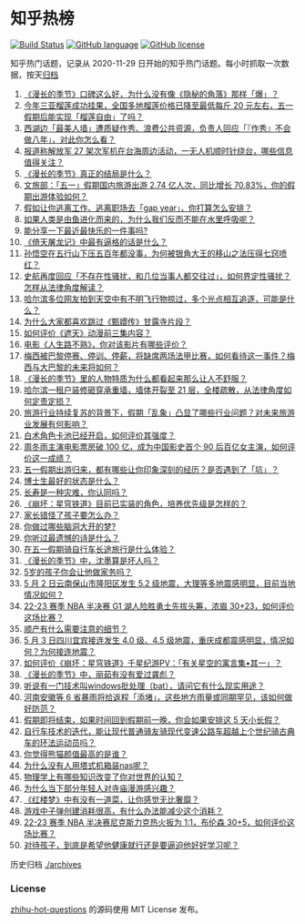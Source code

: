 # 知乎热榜
[![Build Status](https://github.com/ToWeLong/zhihu-hot-questions/workflows/CI/badge.svg)](https://github.com/ToWeLong/zhihu-hot-questions/actions)
[![GitHub language](https://img.shields.io/badge/language-golang-orange.svg)](https://golang.org/)
[![GitHub license](https://img.shields.io/github/license/ToWeLong/zhihu-hot-questions)](https://github.com/ToWeLong/zhihu-hot-questions/blob/main/LICENSE)

知乎热门话题，记录从 2020-11-29 日开始的知乎热门话题。每小时抓取一次数据，按天[归档](./archives)

<!-- BEGIN -->

1. [《漫长的季节》口碑这么好，为什么没有像《隐秘的角落》那样「爆」？](https://www.zhihu.com/question/598705370)
1. [今年三亚榴莲成功挂果，全国多地榴莲价格已降至最低每斤 20 元左右，五一假期后能实现「榴莲自由」了吗？](https://www.zhihu.com/question/598769411)
1. [西湖边「最美人墙」遭质疑作秀、浪费公共资源，负责人回应「『作秀』不会做八年」，对此你怎么看？](https://www.zhihu.com/question/598709772)
1. [报道称解放军 27 架次军机在台海周边活动，一无人机顺时针绕台，哪些信息值得关注？](https://www.zhihu.com/question/598836669)
1. [《漫长的季节》真正的结局是什么？](https://www.zhihu.com/question/598711713)
1. [文旅部：「五一」假期国内旅游出游 2.74 亿人次，同比增长 70.83%，你的假期出游体验如何？](https://www.zhihu.com/question/598871297)
1. [假如让你逃离工作、逃离职场去「gap year」，你打算怎么安排？](https://www.zhihu.com/question/598644069)
1. [如果人类是由鱼进化而来的，为什么我们反而不能在水里呼吸呢？](https://www.zhihu.com/question/595083819)
1. [能分享一下最近最快乐的一件事吗?](https://www.zhihu.com/question/598672937)
1. [《倚天屠龙记》中最有逼格的话是什么？](https://www.zhihu.com/question/334614598)
1. [孙悟空在五行山下压五百年都没事，为何被银角大王的移山之法压得七窍喷红？](https://www.zhihu.com/question/524966580)
1. [史航再度回应「不存在性骚扰，和几位当事人都交往过」，如何界定性骚扰？怎样从法律角度解读？](https://www.zhihu.com/question/598821617)
1. [哈尔滨多位网友拍到天空中有不明飞行物掠过，多个光点相互追逐，可能是什么？](https://www.zhihu.com/question/598833782)
1. [为什么大家都喜欢跳过《甄嬛传》甘露寺片段？](https://www.zhihu.com/question/585696775)
1. [如何评价《遮天》动漫前三集内容？](https://www.zhihu.com/question/598837159)
1. [电影《人生路不熟》，你对该影片有哪些评价？](https://www.zhihu.com/question/598114943)
1. [梅西被巴黎停赛、停训、停薪，将缺席两场法甲比赛，如何看待这一事件？梅西与大巴黎的未来将如何？](https://www.zhihu.com/question/598823428)
1. [《漫长的季节》里的人物特质为什么都看起来那么让人不舒服？](https://www.zhihu.com/question/598029029)
1. [哈尔滨一租户装修砸穿承重墙，墙体开裂至 21 层，全楼疏散，从法律角度如何定责定损？](https://www.zhihu.com/question/598700762)
1. [旅游行业持续复苏的背景下，假期「乱象」凸显了哪些行业问题？对未来旅游业发展有何影响？](https://www.zhihu.com/question/597948012)
1. [白术角色卡池已经开启，如何评价其强度？](https://www.zhihu.com/question/598796449)
1. [周冬雨主演电影票房破 100 亿，成为中国影史首个 90 后百亿女主演，如何评价这一成绩？](https://www.zhihu.com/question/598769273)
1. [五一假期出游归来，都有哪些让你印象深刻的经历？是否遇到了「坑」？](https://www.zhihu.com/question/597948269)
1. [博士生最好的状态是什么？](https://www.zhihu.com/question/447412618)
1. [长寿是一种灾难，你认同吗？](https://www.zhihu.com/question/597336124)
1. [《崩坏：星穹铁道》目前已实装的角色，培养优先级是怎样的？](https://www.zhihu.com/question/598251761)
1. [家长错怪了孩子要怎么办？](https://www.zhihu.com/question/598320328)
1. [你做过哪些脑洞大开的梦?](https://www.zhihu.com/question/281970531)
1. [你听过最遗憾的诗是什么？](https://www.zhihu.com/question/598715965)
1. [在五一假期骑自行车长途旅行是什么体验？](https://www.zhihu.com/question/598262798)
1. [《漫长的季节》中，沈墨算是坏人吗？](https://www.zhihu.com/question/598778114)
1. [5岁的孩子你会让他做家务吗？](https://www.zhihu.com/question/590184875)
1. [5 月 2 日云南保山市隆阳区发生 5.2 级地震，大理等多地震感明显，目前当地情况如何？](https://www.zhihu.com/question/598788019)
1. [22-23 赛季 NBA 半决赛 G1 湖人险胜勇士先拔头筹，浓眉 30+23，如何评价这场比赛？](https://www.zhihu.com/question/598826425)
1. [顺产有什么需要注意的细节？](https://www.zhihu.com/question/564379482)
1. [5 月 3 日四川宜宾接连发生 4.0 级、4.5 级地震，重庆成都震感明显，情况如何？为何接连地震？](https://www.zhihu.com/question/598845436)
1. [如何评价《崩坏：星穹铁道》千星纪游PV：「有关星空的寓言集•其一」？](https://www.zhihu.com/question/598840555)
1. [《漫长的季节》中，丽茹有没有爱过龚彪？](https://www.zhihu.com/question/598743310)
1. [听说有一门技术叫windows批处理（bat），请问它有什么现实用途？](https://www.zhihu.com/question/333433046)
1. [河南安徽等 6 省暴雨将给返程「添堵」，这些地方雨量或同期罕见，该如何做好防范？](https://www.zhihu.com/question/598773819)
1. [假期即将结束，如果时间回到假期前一晚，你会如果安排这 5 天小长假？](https://www.zhihu.com/question/598829716)
1. [自行车技术的迭代，能让现代普通骑友骑现代变速公路车超越上个世纪骑古典车的环法运动员吗？](https://www.zhihu.com/question/597866127)
1. [你觉得熊猫颜值最高的是谁？](https://www.zhihu.com/question/270315203)
1. [为什么没有人用塔式机箱装nas呢？](https://www.zhihu.com/question/528553459)
1. [物理学上有哪些知识改变了你对世界的认知？](https://www.zhihu.com/question/577483982)
1. [为什么当下部分年轻人对寺庙漫游感兴趣？](https://www.zhihu.com/question/597005538)
1. [《红楼梦》中有没有一道菜，让你感觉无比奢靡？](https://www.zhihu.com/question/508546960)
1. [游戏中子弹创建消耗很高，有什么办法能减少这个消耗？](https://www.zhihu.com/question/597283458)
1. [22-23 赛季 NBA 半决赛尼克斯力克热火扳为 1:1，布伦森 30+5，如何评价这场比赛？](https://www.zhihu.com/question/598818442)
1. [对待孩子，到底是希望他健康就行还是要逼迫他好好学习呢？](https://www.zhihu.com/question/598244910)

<!-- END -->

历史归档 [./archives](./archives)


### License
[zhihu-hot-questions](https://github.com/towelong/zhihu-hot-questions) 的源码使用 MIT License 发布。